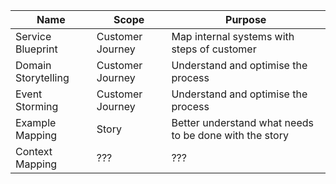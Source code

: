 | Name                | Scope            | Purpose                                                |
|---------------------|------------------|--------------------------------------------------------|
| Service Blueprint   | Customer Journey | Map internal systems with steps of customer            |
| Domain Storytelling | Customer Journey | Understand and optimise the process                    |
| Event Storming      | Customer Journey | Understand and optimise the process                    |
| Example Mapping     | Story            | Better understand what needs to be done with the story |
| Context Mapping     | ???              | ???                                                    |

